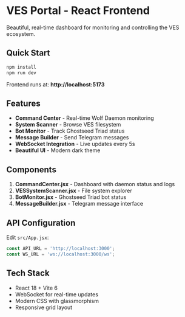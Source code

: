 # VES Portal - React Frontend

Beautiful, real-time dashboard for monitoring and controlling the VES ecosystem.

## Quick Start

```bash
npm install
npm run dev
```

Frontend runs at: **http://localhost:5173**

## Features

- **Command Center** - Real-time Wolf Daemon monitoring
- **System Scanner** - Browse VES filesystem
- **Bot Monitor** - Track Ghostseed Triad status
- **Message Builder** - Send Telegram messages
- **WebSocket Integration** - Live updates every 5s
- **Beautiful UI** - Modern dark theme

## Components

1. **CommandCenter.jsx** - Dashboard with daemon status and logs
2. **VESSystemScanner.jsx** - File system explorer
3. **BotMonitor.jsx** - Ghostseed Triad bot status
4. **MessageBuilder.jsx** - Telegram message interface

## API Configuration

Edit `src/App.jsx`:

```javascript
const API_URL = 'http://localhost:3000';
const WS_URL = 'ws://localhost:3000/ws';
```

## Tech Stack

- React 18 + Vite 6
- WebSocket for real-time updates
- Modern CSS with glassmorphism
- Responsive grid layout
